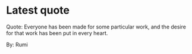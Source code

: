 # Latest quote 

Quote: Everyone has been made for some particular work, and the desire for that work has been put in every heart. 

By: Rumi
